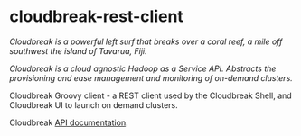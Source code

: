 cloudbreak-rest-client
======================

*Cloudbreak is a powerful left surf that breaks over a coral reef, a mile off southwest the island of Tavarua, Fiji.*

*Cloudbreak is a cloud agnostic Hadoop as a Service API. Abstracts the provisioning and ease management and monitoring of on-demand clusters.*

Cloudbreak Groovy client - a REST client used by the Cloudbreak Shell, and Cloudbreak UI to launch on demand clusters.

Cloudbreak [API documentation](http://docs.cloudbreak.apiary.io/).
